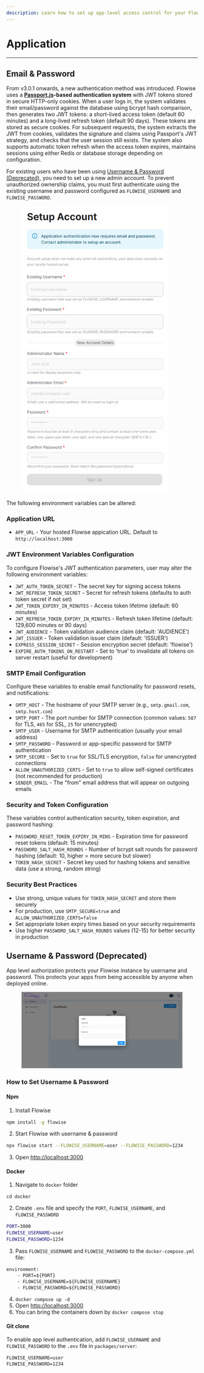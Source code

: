 ```yaml
---
description: Learn how to set up app-level access control for your Flowise instances
---
```


# Application

***

## Email & Password

From v3.0.1 onwards, a new authentication method was introduced. Flowise uses a [**Passport.js**](https://www.passportjs.org/)**-based authentication system** with JWT tokens stored in secure HTTP-only cookies. When a user logs in, the system validates their email/password against the database using bcrypt hash comparison, then generates two JWT tokens: a short-lived access token (default 60 minutes) and a long-lived refresh token (default 90 days). These tokens are stored as secure cookies. For subsequent requests, the system extracts the JWT from cookies, validates the signature and claims using Passport's JWT strategy, and checks that the user session still exists. The system also supports automatic token refresh when the access token expires, maintains sessions using either Redis or database storage depending on configuration.

For existing users who have been using [Username & Password (Deprecated)](app-level.md#username-and-password-deprecated), you need to set up a new admin account. To prevent unauthorized ownership claims, you must first authenticate using the existing username and password configured as `FLOWISE_USERNAME` and `FLOWISE_PASSWORD`.

<figure><img src="../../.gitbook/assets/image (18) (1) (1).png" alt="" width="387"><figcaption></figcaption></figure>

The following environment variables can be altered:

### Application URL

* `APP_URL` - Your hosted Flowise appication URL. Default to `http://localhost:3000`

### JWT Environment Variables Configuration

To configure Flowise's JWT authentication parameters, user may alter the following environment variables:

* `JWT_AUTH_TOKEN_SECRET` - The secret key for signing access tokens
* `JWT_REFRESH_TOKEN_SECRET` - Secret for refresh tokens (defaults to auth token secret if not set)
* `JWT_TOKEN_EXPIRY_IN_MINUTES` - Access token lifetime (default: 60 minutes)
* `JWT_REFRESH_TOKEN_EXPIRY_IN_MINUTES` - Refresh token lifetime (default: 129,600 minutes or 90 days)
* `JWT_AUDIENCE` - Token validation audience claim (default: 'AUDIENCE')
* `JWT_ISSUER` - Token validation issuer claim (default: 'ISSUER')
* `EXPRESS_SESSION_SECRET` - Session encryption secret (default: 'flowise')
* `EXPIRE_AUTH_TOKENS_ON_RESTART` - Set to 'true' to invalidate all tokens on server restart (useful for development)

### SMTP Email Configuration

Configure these variables to enable email functionality for password resets, and notifications:

* `SMTP_HOST` - The hostname of your SMTP server (e.g., `smtp.gmail.com`, `smtp.host.com`)
* `SMTP_PORT` - The port number for SMTP connection (common values: `587` for TLS, `465` for SSL, `25` for unencrypted)
* `SMTP_USER` - Username for SMTP authentication (usually your email address)
* `SMTP_PASSWORD` - Password or app-specific password for SMTP authentication
* `SMTP_SECURE` - Set to `true` for SSL/TLS encryption, `false` for unencrypted connections
* `ALLOW_UNAUTHORIZED_CERTS` - Set to `true` to allow self-signed certificates (not recommended for production)
* `SENDER_EMAIL` - The "from" email address that will appear on outgoing emails

### Security and Token Configuration

These variables control authentication security, token expiration, and password hashing:

* `PASSWORD_RESET_TOKEN_EXPIRY_IN_MINS` - Expiration time for password reset tokens (default: 15 minutes)
* `PASSWORD_SALT_HASH_ROUNDS` - Number of bcrypt salt rounds for password hashing (default: 10, higher = more secure but slower)
* `TOKEN_HASH_SECRET` - Secret key used for hashing tokens and sensitive data (use a strong, random string)

### Security Best Practices

* Use strong, unique values for `TOKEN_HASH_SECRET` and store them securely
* For production, use `SMTP_SECURE=true` and `ALLOW_UNAUTHORIZED_CERTS=false`
* Set appropriate token expiry times based on your security requirements
* Use higher `PASSWORD_SALT_HASH_ROUNDS` values (12-15) for better security in production

## Username & Password (Deprecated)

App level authorization protects your Flowise instance by username and password. This protects your apps from being accessible by anyone when deployed online.

<figure><img src="../../.gitbook/assets/image (2) (1) (1) (1) (1) (1) (1) (1) (1) (1) (1) (1) (1) (1) (1) (1) (1) (1) (1) (1) (1) (1) (1).png" alt=""><figcaption></figcaption></figure>

### How to Set Username & Password

#### Npm

1. Install Flowise

```bash
npm install -g flowise
```

2. Start Flowise with username & password

```bash
npx flowise start --FLOWISE_USERNAME=user --FLOWISE_PASSWORD=1234
```

3. Open [http://localhost:3000](http://localhost:3000)

#### Docker

1. Navigate to `docker` folder

```
cd docker
```

2. Create `.env` file and specify the `PORT`, `FLOWISE_USERNAME`, and `FLOWISE_PASSWORD`

```sh
PORT=3000
FLOWISE_USERNAME=user
FLOWISE_PASSWORD=1234
```

3. Pass `FLOWISE_USERNAME` and `FLOWISE_PASSWORD` to the `docker-compose.yml` file:

```
environment:
    - PORT=${PORT}
    - FLOWISE_USERNAME=${FLOWISE_USERNAME}
    - FLOWISE_PASSWORD=${FLOWISE_PASSWORD}
```

4. `docker compose up -d`
5. Open [http://localhost:3000](http://localhost:3000)
6. You can bring the containers down by `docker compose stop`

#### Git clone

To enable app level authentication, add `FLOWISE_USERNAME` and `FLOWISE_PASSWORD` to the `.env` file in `packages/server`:

```
FLOWISE_USERNAME=user
FLOWISE_PASSWORD=1234
```
